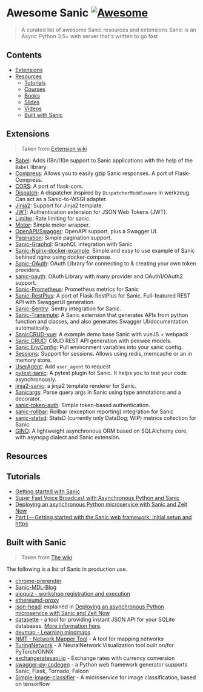 # Awesome Sanic [![Awesome](https://cdn.rawgit.com/sindresorhus/awesome/d7305f38d29fed78fa85652e3a63e154dd8e8829/media/badge.svg)](https://github.com/sindresorhus/awesome)

> A curated list of awesome Sanic resources and extensions
> Sanic is an Async Python 3.5+ web server that's written to go fast

## Contents
- [Extensions](#extensions)
- [Resources](#resources)
  - [Tutorials](#tutorials)
  - [Courses](#courses)
  - [Books](#books)
  - [Slides](#slides)
  - [Videos](#videos)
  - [Built with Sanic](#built-with-sanic)

## Extensions
> Taken from [Extension wiki](https://github.com/channelcat/sanic/wiki/Extensions)
- [Babel](https://github.com/lixxu/sanic-babel): Adds i18n/l10n support to Sanic applications with the help of the `Babel` library
- [Compress](https://github.com/subyraman/sanic_compress): Allows you to easily gzip Sanic responses. A port of Flask-Compress.
- [CORS](https://github.com/ashleysommer/sanic-cors): A port of flask-cors.
- [Dispatch](https://github.com/ashleysommer/sanic-dispatcher): A dispatcher inspired by `DispatcherMiddleware` in werkzeug. Can act as a Sanic-to-WSGI adapter.
- [Jinja2](https://github.com/lixxu/sanic-jinja2): Support for Jinja2 template.
- [JWT](https://github.com/ahopkins/sanic-jwt): Authentication extension for JSON Web Tokens (JWT).
- [Limiter](https://github.com/bohea/sanic-limiter): Rate limiting for sanic.
- [Motor](https://github.com/lixxu/sanic-motor): Simple motor wrapper.
- [OpenAPI/Swagger](https://github.com/channelcat/sanic-openapi): OpenAPI support, plus a Swagger UI.
- [Pagination](https://github.com/lixxu/python-paginate): Simple pagination support.
- [Sanic-Graphql](https://github.com/graphql-python/sanic-graphql): GraphQL integration with Sanic
- [Sanic-Nginx-docker-example](https://github.com/itielshwartz/sanic-nginx-docker-example): Simple and easy to use example of Sanic behined nginx using docker-compose.
- [Sanic-OAuth](https://github.com/Sniedes722/Sanic-OAuth): OAuth Library for connecting to & creating your own token providers.
- [sanic-oauth](https://gitlab.com/SirEdvin/sanic-oauth): OAuth Library with many provider and OAuth1/OAuth2 support.
- [Sanic-Prometheus](https://github.com/dkruchinin/sanic-prometheus): Prometheus metrics for Sanic
- [Sanic-RestPlus](https://github.com/ashleysommer/sanic-restplus): A port of Flask-RestPlus for Sanic. Full-featured REST API with SwaggerUI generation.
- [Sanic-Sentry](https://github.com/serathius/sanic-sentry): Sentry integration for Sanic.
- [Sanic-Transmute](https://github.com/yunstanford/sanic-transmute): A Sanic extension that generates APIs from python function and classes, and also generates Swagger UI/documentation automatically.
- [SanicCRUD-vue](https://github.com/boylegu/SanicCRUD-vue): A example demo base Sanic with vueJS + webpack
- [Sanic CRUD](https://github.com/Typhon66/sanic_crud): CRUD REST API generation with peewee models.
- [Sanic EnvConfig](https://github.com/jamesstidard/sanic-envconfig): Pull environment variables into your sanic config.
- [Sessions](https://github.com/subyraman/sanic_session): Support for sessions. Allows using redis, memcache or an in memory store.
- [UserAgent](https://github.com/lixxu/sanic-useragent): Add `user_agent` to request
- [pytest-sanic](https://github.com/yunstanford/pytest-sanic): A pytest plugin for Sanic. It helps you to test your code asynchronously.
- [jinja2-sanic](https://github.com/yunstanford/jinja2-sanic): a jinja2 template renderer for Sanic.
- [Sanicargs](https://github.com/trustpilot/python-sanicargs): Parse query args in Sanic using type annotations and a decorator.
- [sanic-token-auth](https://github.com/saabeilin/sanic-token-auth): Simple token-based authentication.
- [sanic-rollbar](https://github.com/saabeilin/sanic-rollbar): Rollbar (exception reporting) integration for Sanic
- [sanic-statsd](https://github.com/saabeilin/sanic-statsd): StatsD (currently only DataDog; WIP) metrics collection for Sanic
- [GINO](https://github.com/fantix/gino): A lightweight asynchronous ORM based on SQLAlchemy core, with asyncpg dialect and Sanic extension.


## Resources

## Tutorials 
- [Getting started with Sanic](https://www.twilio.com/blog/2016/12/getting-started-with-sanic-the-asynchronous-uvloop-based-web-framework-for-python-3-5.html)
- [Super Fast Voice Broadcast with Asynchronous Python and Sanic](https://www.nexmo.com/blog/2017/10/05/fast-voice-broadcast-python-dr/)
- [Deploying an asynchronous Python microservice with Sanic and Zeit Now](https://simonwillison.net/2017/Oct/14/async-python-sanic-now/)
- [Part I — Getting started with the Sanic web framework: initial setup and https](https://medium.com/@michealjroberts/getting-started-with-the-sanic-web-framework-initial-setup-and-https-730a1eb7c8e3)


## Built with Sanic
> Taken from [The wiki](https://github.com/channelcat/sanic/wiki/Projects)

The following is a list of Sanic in production use.

* [chrome-prerender](https://github.com/bosondata/chrome-prerender)
* [Sanic-MDL-Blog](https://github.com/stopspazzing/Sanic-MDL-Blog)
* [aioquiz - workshop registration and execution](https://github.com/pdyba/aioquiz)
* [ethereumd-proxy](https://github.com/DeV1doR/ethereumd-proxy)
* [json-head](https://json-head.now.sh/): explained in [Deploying an asynchronous Python microservice with Sanic and Zeit Now](https://simonwillison.net/2017/Oct/14/async-python-sanic-now/)
* [datasette](https://github.com/simonw/datasette) - a tool for providing instant JSON API for your SQLite databases. [More information here](https://simonwillison.net/2017/Nov/13/datasette/).
* [devmap - Learning mindmaps](https://github.com/sourcepirate/devmap)
* [NMT - Network Mapper Tool](https://github.com/gbnk0/nmt) - A tool for mapping networks
* [TuringNetwork](https://github.com/turingnetworkai/turingnetwork) - A NeuralNetwork Visualization tool built on/for PyTorch/ONNX
* [exchangeratesapi.io](https://github.com/madisvain/exchangeratesapi) - Exchange rates with currency conversion
* [swagger-py-codegen](https://github.com/guokr/swagger-py-codegen) - a Python web framework generator supports Sanic, Flask, Tornado, Falcon
* [Simple-image-classifier](https://github.com/gbnk0/simple-image-classifier) - A microservice for image classification, based on tensorflow